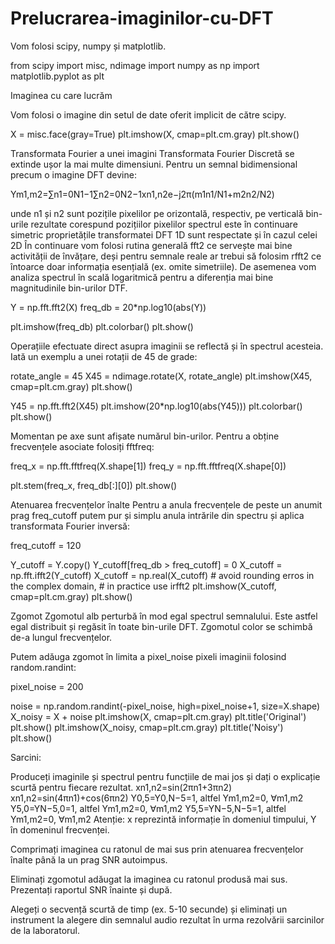 # Prelucrarea-imaginilor-cu-DFT

Vom folosi scipy, numpy și matplotlib.

from scipy import misc, ndimage
import numpy as np
import matplotlib.pyplot as plt

Imaginea cu care lucrăm

Vom folosi o imagine din setul de date oferit implicit de către scipy.

X = misc.face(gray=True)
plt.imshow(X, cmap=plt.cm.gray)
plt.show()

Transformata Fourier a unei imagini
Transformata Fourier Discretă se extinde ușor la mai multe dimensiuni. Pentru un semnal bidimensional precum o imagine DFT devine:

Ym1,m2=∑n1=0N1−1∑n2=0N2−1xn1,n2e−j2π(m1n1/N1+m2n2/N2)

unde n1 și n2 sunt pozițile pixelilor pe orizontală, respectiv, pe verticală
bin-urile rezultate corespund pozițiilor pixelilor
spectrul este în continuare simetric
proprietățile transformatei DFT 1D sunt respectate și în cazul celei 2D
În continuare vom folosi rutina generală fft2 ce servește mai bine activității de învățare, deși pentru semnale reale ar trebui să folosim rfft2 ce întoarce doar informația esențială (ex. omite simetriile). De asemenea vom analiza spectrul în scală logaritmică pentru a diferenția mai bine magnitudinile bin-urilor DTF.

Y = np.fft.fft2(X)
freq_db = 20*np.log10(abs(Y))

plt.imshow(freq_db)
plt.colorbar()
plt.show()

Operațiile efectuate direct asupra imaginii se reflectă și în spectrul acesteia. Iată un exemplu a unei rotații de 45 de grade:

rotate_angle = 45
X45 = ndimage.rotate(X, rotate_angle)
plt.imshow(X45, cmap=plt.cm.gray)
plt.show()

Y45 = np.fft.fft2(X45)
plt.imshow(20*np.log10(abs(Y45)))
plt.colorbar()
plt.show()


Momentan pe axe sunt afișate numărul bin-urilor. Pentru a obține frecvențele asociate folosiți fftfreq:

freq_x = np.fft.fftfreq(X.shape[1])
freq_y = np.fft.fftfreq(X.shape[0])

plt.stem(freq_x, freq_db[:][0])
plt.show()

Atenuarea frecvențelor înalte
Pentru a anula frecvențele de peste un anumit prag freq_cutoff putem pur și simplu anula intrările din spectru și aplica transformata Fourier inversă:

freq_cutoff = 120

Y_cutoff = Y.copy()
Y_cutoff[freq_db > freq_cutoff] = 0
X_cutoff = np.fft.ifft2(Y_cutoff)
X_cutoff = np.real(X_cutoff)    # avoid rounding erros in the complex domain,
                                # in practice use irfft2
plt.imshow(X_cutoff, cmap=plt.cm.gray)
plt.show()

Zgomot
Zgomotul alb perturbă în mod egal spectrul semnalului. Este astfel egal distribuit și regăsit în toate bin-urile DFT. Zgomotul color se schimbă de-a lungul frecvențelor.

Putem adăuga zgomot în limita a pixel_noise pixeli imaginii folosind random.randint:

pixel_noise = 200

noise = np.random.randint(-pixel_noise, high=pixel_noise+1, size=X.shape)
X_noisy = X + noise
plt.imshow(X, cmap=plt.cm.gray)
plt.title('Original')
plt.show()
plt.imshow(X_noisy, cmap=plt.cm.gray)
plt.title('Noisy')
plt.show()


Sarcini:

Produceți imaginile și spectrul pentru funcțiile de mai jos și dați o explicație scurtă pentru fiecare rezultat.
xn1,n2=sin(2πn1+3πn2)
xn1,n2=sin(4πn1)+cos(6πn2)
Y0,5=Y0,N−5=1, altfel Ym1,m2=0, ∀m1,m2
Y5,0=YN−5,0=1, altfel Ym1,m2=0, ∀m1,m2
Y5,5=YN−5,N−5=1, altfel Ym1,m2=0, ∀m1,m2
Atenție: x
 reprezintă informație în domeniul timpului, Y
 în domeninul frecvenței.

 Comprimați imaginea cu ratonul de mai sus prin atenuarea frecvențelor înalte până la un prag SNR autoimpus.

 Eliminați zgomotul adăugat la imaginea cu ratonul produsă mai sus. Prezentați raportul SNR înainte și după.

 Alegeți o secvență scurtă de timp (ex. 5-10 secunde) și eliminați un instrument la alegere din semnalul audio rezultat în urma rezolvării sarcinilor de la laboratorul.
